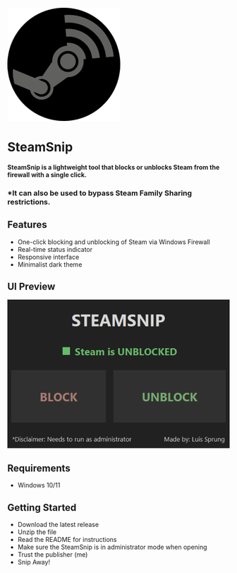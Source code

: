 ![Logo](assets/icon.png)

# SteamSnip

#### SteamSnip is a lightweight tool that blocks or unblocks Steam from the firewall with a single click. 
### *It can also be used to bypass Steam Family Sharing restrictions.


## Features

- One-click blocking and unblocking of Steam via Windows Firewall
- Real-time status indicator
- Responsive interface
- Minimalist dark theme

## UI Preview

![Ui Preview](assets/ui_preview.png)

## Requirements

- Windows 10/11

## Getting Started

- Download the latest release
- Unzip the file
- Read the README for instructions
- Make sure the SteamSnip is in administrator mode when opening
- Trust the publisher (me)
- Snip Away!
